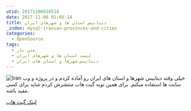 ```yaml
---
utid: 20171106010514
date: 2017-11-06 01:05:14
title: دیتابیس استان ها و شهرهای ایران
_index: mysql-iranian-provinces-and-cities
categories:
  - OpenSource
tags:
  - متن باز
  - لیست استان ها و شهرهای ایران
  - دیتابیس شهرها و استان های ایران
---
```

![Iran](iran.gif)
خیلی وقته دیتابیس شهرها و استان های ایران رو آماده کردم و در پروژه و وب سایت ها استفاده میکنم. برای همین تویه گیت هاب منتشرش کردم شاید برای کسی مفید باشه.

[لینک گیت هاب](https://github.com/alihesari/iran_province_city)